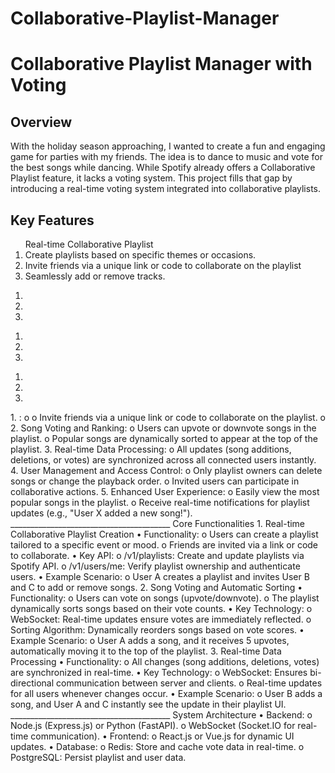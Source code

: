 # Collaborative-Playlist-Manager
<h1>Collaborative Playlist Manager with Voting</h1>
<h2>Overview</h2>
With the holiday season approaching, I wanted to create a fun and engaging game for parties with my friends. The idea is to dance to music and vote for the best songs while dancing. While Spotify already offers a Collaborative Playlist feature, it lacks a voting system. This project fills that gap by introducing a real-time voting system integrated into collaborative playlists.
<h2>Key Features</h2>
<ol> Real-time Collaborative Playlist
  <li>Create playlists based on specific themes or occasions.</li>
  <li>Invite friends via a unique link or code to collaborate on the playlist</li>
  <li>Seamlessly add or remove tracks.</li>
</ol>
<ol>
  <li></li>
  <li></li>
  <li></li>
</ol>
<ol>
  <li></li>
  <li></li>
  <li></li>
</ol>
<ol>
  <li></li>
  <li></li>
  <li></li>
</ol>
1.	:
o	
o	Invite friends via a unique link or code to collaborate on the playlist.
o	
2.	Song Voting and Ranking:
o	Users can upvote or downvote songs in the playlist.
o	Popular songs are dynamically sorted to appear at the top of the playlist.
3.	Real-time Data Processing:
o	All updates (song additions, deletions, or votes) are synchronized across all connected users instantly.
4.	User Management and Access Control:
o	Only playlist owners can delete songs or change the playback order.
o	Invited users can participate in collaborative actions.
5.	Enhanced User Experience:
o	Easily view the most popular songs in the playlist.
o	Receive real-time notifications for playlist updates (e.g., "User X added a new song!").
________________________________________
Core Functionalities
1. Real-time Collaborative Playlist Creation
•	Functionality:
o	Users can create a playlist tailored to a specific event or mood.
o	Friends are invited via a link or code to collaborate.
•	Key API:
o	/v1/playlists: Create and update playlists via Spotify API.
o	/v1/users/me: Verify playlist ownership and authenticate users.
•	Example Scenario:
o	User A creates a playlist and invites User B and C to add or remove songs.
2. Song Voting and Automatic Sorting
•	Functionality:
o	Users can vote on songs (upvote/downvote).
o	The playlist dynamically sorts songs based on their vote counts.
•	Key Technology:
o	WebSocket: Real-time updates ensure votes are immediately reflected.
o	Sorting Algorithm: Dynamically reorders songs based on vote scores.
•	Example Scenario:
o	User A adds a song, and it receives 5 upvotes, automatically moving it to the top of the playlist.
3. Real-time Data Processing
•	Functionality:
o	All changes (song additions, deletions, votes) are synchronized in real-time.
•	Key Technology:
o	WebSocket: Ensures bi-directional communication between server and clients.
o	Real-time updates for all users whenever changes occur.
•	Example Scenario:
o	User B adds a song, and User A and C instantly see the update in their playlist UI.
________________________________________
System Architecture
•	Backend:
o	Node.js (Express.js) or Python (FastAPI).
o	WebSocket (Socket.IO for real-time communication).
•	Frontend:
o	React.js or Vue.js for dynamic UI updates.
•	Database:
o	Redis: Store and cache vote data in real-time.
o	PostgreSQL: Persist playlist and user data.
